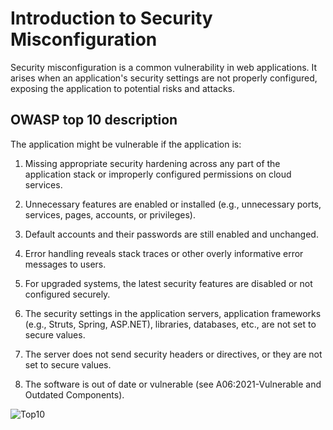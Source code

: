 # Introduction to Security Misconfiguration

Security misconfiguration is a common vulnerability in web applications. It arises when an application's security settings are not properly configured, exposing the application to potential risks and attacks.

## OWASP top 10 description

The application might be vulnerable if the application is:

1. Missing appropriate security hardening across any part of the application stack or improperly configured permissions on cloud services.

2. Unnecessary features are enabled or installed (e.g., unnecessary ports, services, pages, accounts, or privileges).

3. Default accounts and their passwords are still enabled and unchanged.

4. Error handling reveals stack traces or other overly informative error messages to users.

5. For upgraded systems, the latest security features are disabled or not configured securely.

6. The security settings in the application servers, application frameworks (e.g., Struts, Spring, ASP.NET), libraries, databases, etc., are not set to secure values.

7. The server does not send security headers or directives, or they are not set to secure values.

8. The software is out of date or vulnerable (see A06:2021-Vulnerable and Outdated Components).

![Top10](assets/images/A06.png)